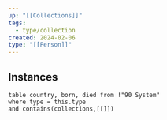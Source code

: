```yaml
---
up: "[[Collections]]"
tags:
  - type/collection
created: 2024-02-06
type: "[[Person]]"
---
```

## Instances

```dataview
table country, born, died from !"90 System" 
where type = this.type
and contains(collections,[[]])
```
